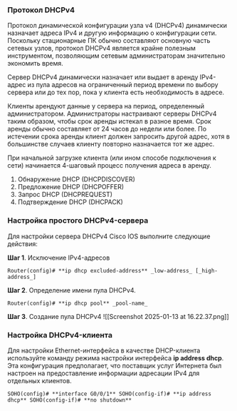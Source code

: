 
### Протокол DHCPv4
Протокол динамической конфигурации узла v4 (DHCPv4) динамически назначает адреса IPv4 и другую информацию о конфигурации сети. Поскольку стационарные ПК обычно составляют основную часть сетевых узлов, протокол DHCPv4 является крайне полезным инструментом, позволяющим сетевым администраторам значительно экономить время.

Сервер DHCPv4 динамически назначает или выдает в аренду IPv4-адрес из пула адресов на ограниченный период времени по выбору сервера или до тех пор, пока у клиента есть необходимость в адресе.

Клиенты арендуют данные у сервера на период, определенный администратором. Администраторы настраивают серверы DHCPv4 таким образом, чтобы срок аренды истекал в разное время. Срок аренды обычно составляет от 24 часов до недели или более. По истечении срока аренды клиент должен запросить другой адрес, хотя в большинстве случаев клиенту повторно назначается тот же адрес.

При начальной загрузке клиента (или ином способе подключения к сети) начинается 4-шаговый процесс получения адреса в аренду.

1. Обнаружение DHCP (DHCPDISCOVER)
2. Предложение DHCP (DHCPOFFER)
3. Запрос DHCP (DHCPREQUEST)
4. Подтверждение DHCP (DHCPACK)
### Настройка простого DHCPv4-сервера
Для настройки сервера DHCPv4 Cisco IOS выполните следующие действия:

**Шаг 1**. Исключение IPv4-адресов  
~~~
Router(config)# **ip dhcp excluded-address** _low-address_ [_high-address_]
~~~
**Шаг 2**. Определение имени пула DHCPv4.  
~~~
Router(config)# **ip dhcp pool** _pool-name_
~~~
**Шаг 3**. Создание пула DHCPv4
![[Screenshot 2025-01-13 at 16.22.37.png]]
### Настройка DHCPv4-клиента

Для настройки Ethernet-интерфейса в качестве DHCP-клиента используйте команду режима настройки интерфейса **ip address dhcp**. Эта конфигурация предполагает, что поставщик услуг Интернета был настроен на предоставление информации адресации IPv4 для отдельных клиентов.

~~~
SOHO(config)# **interface G0/0/1** SOHO(config-if)# **ip address dhcp** SOHO(config-if)# **no shutdown**
~~~